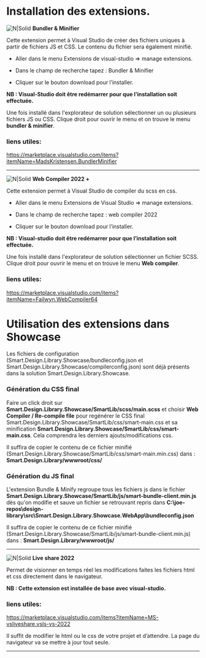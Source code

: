 ﻿# Installation des extensions.

![N|Solid](https://madskristensen.gallerycdn.vsassets.io/extensions/madskristensen/bundlerminifier/2.8.396/1535134367605/Microsoft.VisualStudio.Services.Icons.Default) **Bundler & Minifier**

Cette extension permet à Visual Studio de créer des fichiers uniques à partir de fichiers JS et CSS. Le contenu du fichier sera également minifié.

- Aller dans le menu Extensions de visual-studio => manage extensions.

- Dans le champ de recherche tapez : Bundler & Minifier

- Cliquer sur le bouton download pour l’installer.

**NB : Visual-Studio doit être redémarrer pour que l’installation soit effectuée.**

Une fois installé dans l'explorateur de solution sélectionner un ou plusieurs fichiers JS ou CSS.
Clique droit pour ouvrir le menu et on trouve le menu **bundler & minifier**.

### liens utiles:
https://marketplace.visualstudio.com/items?itemName=MadsKristensen.BundlerMinifier

___

![N|Solid](https://failwyn.gallerycdn.vsassets.io/extensions/failwyn/webcompiler64/1.14.11/1679936818773/Microsoft.VisualStudio.Services.Icons.Default) **Web Compiler 2022 +**

Cette extension permet à Visual Studio de compiler du scss en css.

- Aller dans le menu Extensions de Visual Studio => manage extensions.

- Dans le champ de recherche tapez : web compiler 2022

- Cliquer sur le bouton download pour l’installer.

**NB : Visual-studio doit être redémarrer pour que l’installation soit effectuée.**

Une fois installé dans l'explorateur de solution sélectionner un fichier SCSS.
Clique droit pour ouvrir le menu et on trouve le menu **Web compiler**.

### liens utiles:
https://marketplace.visualstudio.com/items?itemName=Failwyn.WebCompiler64



# Utilisation des extensions dans Showcase

Les fichiers de configuration (Smart.Design.Library.Showcase/bundleconfig.json et Smart.Design.Library.Showcase/compilerconfig.json) sont déjà présents dans la solution Smart.Design.Library.Showcase.

### Génération du CSS final ###
 Faire un click droit sur
 **Smart.Design.Library.Showcase/SmartLib/scss/main.scss**
 et choisir **Web Compiler / Re-compile file** pour regénérer le CSS final
 Smart.Design.Library.Showcase/SmartLib/css/smart-main.css et sa minification **Smart.Design.Library.Showcase/SmartLib/css/smart-main.css**.
 Cela comprendra les derniers ajouts/modifications css.

 Il suffira de copier le contenu de ce fichier minifié (Smart.Design.Library.Showcase/SmartLib/css/smart-main.min.css) dans :
**Smart.Design.Library/wwwroot/css/**


### Génération du JS final ###
 L'extension Bundle & Minify regroupe tous les fichiers js dans le fichier **Smart.Design.Library.Showcase/SmartLib/js/smart-bundle-client.min.js** dès qu'on modifie et sauve un fichier se retrouvant repris dans  **C:\joe-repos\design-library\src\Smart.Design.Library.Showcase.WebApp\bundleconfig.json**
 

 Il suffira de copier le contenu de ce fichier minifié (Smart.Design.Library.Showcase/SmartLib/js/smart-bundle-client.min.js) dans :
**Smart.Design.Library/wwwroot/js/**

___

![N|Solid](https://ms-vsliveshare.gallerycdn.vsassets.io/extensions/ms-vsliveshare/vsls-vs-2022/1.0.5883.0/1692650871758/Microsoft.VisualStudio.Services.Icons.Default) **Live share 2022**

Permet de visionner en temps réel les modifications faites les fichiers html et css directement dans le navigateur.

**NB : Cette extension est installée de base avec visual-studio.**

### liens utiles:
https://marketplace.visualstudio.com/items?itemName=MS-vsliveshare.vsls-vs-2022

Il suffit de modifier le html ou le css de votre projet et d’attendre. La page du navigateur va se mettre à jour tout seule.

___
